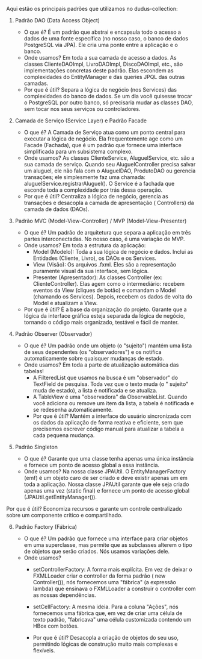 Aqui estão os principais padrões que utilizamos no dudus-collection:

1. Padrão DAO (Data Access Object)

    - O que é? É um padrão que abstrai e encapsula todo o acesso a dados de uma fonte específica (no nosso caso, o banco
      de
      dados PostgreSQL via JPA). Ele cria uma ponte entre a aplicação e o banco.
    - Onde usamos? Em toda a sua camada de acesso a dados. As classes ClienteDAOImpl, LivroDAOImpl, DiscoDAOImpl, etc.,
      são
      implementações concretas deste padrão. Elas escondem as complexidades do EntityManager e das queries JPQL das
      outras
      camadas.
    - Por que é útil? Separa a lógica de negócio (nos Services) das complexidades do banco de dados. Se um dia você
      quisesse
      trocar o PostgreSQL por outro banco, só precisaria mudar as classes DAO, sem tocar nos seus serviços ou
      controladores.

2. Camada de Serviço (Service Layer) e Padrão Facade

    - O que é? A Camada de Serviço atua como um ponto central para executar a lógica de negócio. Ela frequentemente age
      como
      um Facade (Fachada), que é um padrão que fornece uma interface simplificada para um subsistema complexo.
    - Onde usamos? As classes ClienteService, AluguelService, etc. são a sua camada de serviço. Quando seu
      AluguelController
      precisa salvar um aluguel, ele não fala com o AluguelDAO, ProdutoDAO ou gerencia transações; ele simplesmente faz
      uma
      chamada: aluguelService.registrarAluguel(). O Service é a fachada que esconde toda a complexidade por trás dessa
      operação.
    - Por que é útil? Centraliza a lógica de negócio, gerencia as transações e desacopla a camada de apresentação (
      Controllers) da camada de dados (DAOs).

3. Padrão MVC (Model-View-Controller) / MVP (Model-View-Presenter)

    - O que é? Um padrão de arquitetura que separa a aplicação em três partes interconectadas. No nosso caso, é uma
      variação
      de MVP.
    - Onde usamos? Em toda a estrutura da aplicação:
        - Model (Modelo): Toda a sua lógica de negócio e dados. Inclui as Entidades (Cliente, Livro), os DAOs e os
          Services.
        - View (Visão): Os arquivos .fxml. Eles são a representação puramente visual da sua interface, sem lógica.
        - Presenter (Apresentador): As classes Controller (ex: ClienteController). Elas agem como o intermediário:
          recebem
          eventos da View (cliques de botão) e comandam o Model (chamando os Services). Depois, recebem os dados de
          volta do
          Model e atualizam a View.
    - Por que é útil? É a base da organização do projeto. Garante que a lógica da interface gráfica esteja separada da
      lógica de negócio, tornando o código mais organizado, testável e fácil de manter.

4. Padrão Observer (Observador)

    - O que é? Um padrão onde um objeto (o "sujeito") mantém uma lista de seus dependentes (os "observadores") e os
      notifica
      automaticamente sobre quaisquer mudanças de estado.
    - Onde usamos? Em toda a parte de atualização automática das tabelas!
        - A FilteredList que usamos na busca é um "observador" do TextField de pesquisa. Toda vez que o texto muda (o "
          sujeito" muda de estado), a lista é notificada e se atualiza.
        - A TableView é uma "observadora" da ObservableList. Quando você adiciona ou remove um item da lista, a tabela é
          notificada e se redesenha automaticamente.
        - Por que é útil? Mantém a interface do usuário sincronizada com os dados da aplicação de forma reativa e
          eficiente,
          sem que precisemos escrever código manual para atualizar a tabela a cada pequena mudança.

5. Padrão Singleton

    - O que é? Garante que uma classe tenha apenas uma única instância e fornece um ponto de acesso global a essa
      instância.
    - Onde usamos? Na nossa classe JPAUtil. O EntityManagerFactory (emf) é um objeto caro de ser criado e deve existir
      apenas um em toda a aplicação. Nossa classe JPAUtil garante que ele seja criado apenas uma vez (static final) e
      fornece um ponto de acesso global (JPAUtil.getEntityManager()).

Por que é útil? Economiza recursos e garante um controle centralizado sobre um componente crítico e compartilhado.

6. Padrão Factory (Fábrica)

    - O que é? Um padrão que fornece uma interface para criar objetos em uma superclasse, mas permite que as subclasses
      alterem o tipo de objetos que serão criados. Nós usamos variações dele.
    - Onde usamos?
        - setControllerFactory: A forma mais explícita. Em vez de deixar o FXMLLoader criar o controller da forma
          padrão (
          new Controller()), nós fornecemos uma "fábrica" (a expressão lambda) que ensinava o FXMLLoader a construir o
          controller com as nossas dependências.

        - setCellFactory: A mesma ideia. Para a coluna "Ações", nós fornecemos uma fábrica que, em vez de criar uma
          célula
          de
          texto padrão, "fabricava" uma célula customizada contendo um HBox com botões.

        - Por que é útil? Desacopla a criação de objetos do seu uso, permitindo lógicas de construção muito mais
          complexas e
          flexíveis.
